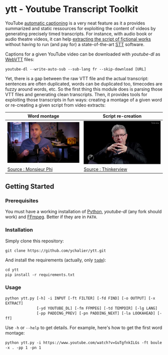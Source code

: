# ytt - Youtube Transcript Toolkit

YouTube [automatic captioning](https://support.google.com/youtube/answer/6373554) is a very neat feature as it a provides summarized and static ressources for exploiting the content of videos by generating precisely timed transcripts. For instance, with audio book or audio theatre videos, it can help [extracting the script of fictional works](https://github.com/ychalier/les-mysteres-perces) without having to run (and pay for) a state-of-the-art [STT](https://en.wikipedia.org/wiki/Speech_recognition) software.

Captions for a given YouTube video can be downloaded with *youtube-dl* as [WebVTT](https://en.wikipedia.org/wiki/WebVTT) files:

```console
youtube-dl --write-auto-sub --sub-lang fr --skip-download [URL]
```

Yet, there is a gap between the raw VTT file and the actual transcript: sentences are often duplicated, words can be duplicated too, timecodes are fuzzy around words, etc. 
So the first thing this module does is parsing those VTT files and generating clean transcripts. Then, it provides tools for exploiting those transcripts in fun ways: creating a montage of a given word or re-creating a given script from video extracts:

| **Word montage**                                                        | **Script re-creation**                                                  |
| ----------------------------------------------------------------------- | ----------------------------------------------------------------------- |
| [![](demo/boule.jpg)](demo/boule.mp4) | [![](demo/cheval.jpg)](demo/cheval.mp4) |
| [Source : Monsieur Phi](https://www.youtube.com/watch?v=GuTgfnkILGs)                   | [Source : Thinkerview](https://www.youtube.com/watch?v=YFhV_SkhZyc)                   |

## Getting Started

### Prerequisites

You must have a working installation of [Python](https://www.python.org/), *youtube-dl* (any fork should work) and [FFmpeg](https://ffmpeg.org/). Better if they are in `PATH`.

### Installation

Simply clone this repository:

```console
git clone https://github.com/ychalier/ytt.git
```

And install the requirements (actually, only [`tqdm`](https://github.com/tqdm/tqdm)):

```console
cd ytt
pip install -r requirements.txt
```

### Usage

```console
python ytt.py [-h] -i INPUT [-ft FILTER] [-fd FIND] [-o OUTPUT] [-x EXTRACT]
              [-yd YOUTUBE_DL] [-fm FFMPEG] [-td TEMPDIR] [-lg LANG]
              [-pp PADDING_PREV] [-pn PADDING_NEXT] [-la LOOKAHEAD] [-ff]
```

Use `-h` or `--help` to get details. For example, here's how to get the first word montage:

```console
python ytt.py -i https://www.youtube.com/watch?v=GuTgfnkILGs -ft boule -x . -pp 1 -pn 1
```
